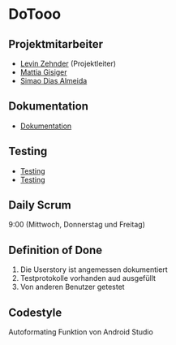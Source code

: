 # DoTooo

## Projektmitarbeiter

* [Levin Zehnder](https://git.bbcag.ch/bzehnl) (Projektleiter)
* [Mattia Gisiger](https://git.bbcag.ch/bgisim)
* [Simao Dias Almeida](https://git.bbcag.ch//bdiass)

## Dokumentation

* [Dokumentation](docs/documentation.md)

## Testing

* [Testing](docs/testing.md)
* [Testing](docs/testing.md)

## Daily Scrum

9:00 (Mittwoch, Donnerstag und Freitag)

## Definition of Done

1. Die Userstory ist angemessen dokumentiert
2. Testprotokolle vorhanden aud ausgefüllt
3. Von anderen Benutzer getestet

## Codestyle

Autoformating Funktion von Android Studio
